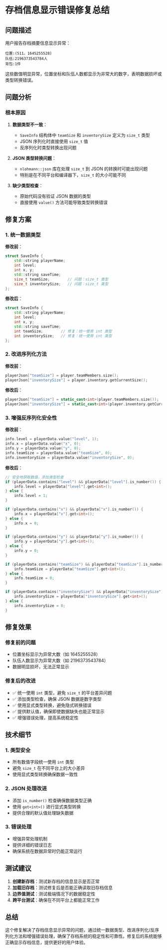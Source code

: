 # 存档信息显示错误修复总结

## 问题描述

用户报告存档摘要信息显示异常：
```
位置:(511，1645255528)
队伍:2196373543784人
背包:1件
```

这些数值明显异常，位置坐标和队伍人数都显示为非常大的数字，表明数据损坏或类型转换错误。

## 问题分析

### 根本原因

1. **数据类型不一致**：
   - `SaveInfo` 结构体中 `teamSize` 和 `inventorySize` 定义为 `size_t` 类型
   - JSON 序列化时直接使用 `size_t` 值
   - 反序列化时类型转换出现问题

2. **JSON 类型转换问题**：
   - `nlohmann::json` 库在处理 `size_t` 到 JSON 的转换时可能出现问题
   - 特别是在不同平台和编译器下，`size_t` 的大小可能不同

3. **缺少类型检查**：
   - 原始代码没有验证 JSON 数据的类型
   - 直接使用 `value()` 方法可能导致类型转换错误

## 修复方案

### 1. 统一数据类型

**修改前**：
```cpp
struct SaveInfo {
    std::string playerName;
    int level;
    int x, y;
    std::string saveTime;
    size_t teamSize;        // 问题：size_t 类型
    size_t inventorySize;   // 问题：size_t 类型
};
```

**修改后**：
```cpp
struct SaveInfo {
    std::string playerName;
    int level;
    int x, y;
    std::string saveTime;
    int teamSize;        // 修复：统一使用 int 类型
    int inventorySize;   // 修复：统一使用 int 类型
};
```

### 2. 改进序列化方法

**修改前**：
```cpp
playerJson["teamSize"] = player.teamMembers.size();
playerJson["inventorySize"] = player.inventory.getCurrentSize();
```

**修改后**：
```cpp
playerJson["teamSize"] = static_cast<int>(player.teamMembers.size());
playerJson["inventorySize"] = static_cast<int>(player.inventory.getCurrentSize());
```

### 3. 增强反序列化安全性

**修改前**：
```cpp
info.level = playerData.value("level", 1);
info.x = playerData.value("x", 0);
info.y = playerData.value("y", 0);
info.teamSize = playerData.value("teamSize", 0);
info.inventorySize = playerData.value("inventorySize", 0);
```

**修改后**：
```cpp
// 安全地获取数值，添加类型检查
if (playerData.contains("level") && playerData["level"].is_number()) {
    info.level = playerData["level"].get<int>();
} else {
    info.level = 1;
}

if (playerData.contains("x") && playerData["x"].is_number()) {
    info.x = playerData["x"].get<int>();
} else {
    info.x = 0;
}

if (playerData.contains("y") && playerData["y"].is_number()) {
    info.y = playerData["y"].get<int>();
} else {
    info.y = 0;
}

if (playerData.contains("teamSize") && playerData["teamSize"].is_number()) {
    info.teamSize = playerData["teamSize"].get<int>();
} else {
    info.teamSize = 0;
}

if (playerData.contains("inventorySize") && playerData["inventorySize"].is_number()) {
    info.inventorySize = playerData["inventorySize"].get<int>();
} else {
    info.inventorySize = 0;
}
```

## 修复效果

### 修复前的问题
- 位置坐标显示为异常大数（如 1645255528）
- 队伍人数显示为异常大数（如 2196373543784）
- 数据明显损坏，无法正常显示

### 修复后的改进
- ✅ 统一使用 `int` 类型，避免 `size_t` 的平台差异问题
- ✅ 添加类型检查，确保 JSON 数据是数字类型
- ✅ 使用显式类型转换，避免隐式转换错误
- ✅ 提供默认值，确保即使数据缺失也能正常显示
- ✅ 增强错误处理，提高系统稳定性

## 技术细节

### 1. 类型安全
- 所有数值字段统一使用 `int` 类型
- 避免 `size_t` 在不同平台上的大小差异
- 使用显式类型转换确保数据一致性

### 2. JSON 处理改进
- 添加 `is_number()` 检查确保数据类型正确
- 使用 `get<int>()` 进行显式类型转换
- 提供合理的默认值处理缺失数据

### 3. 错误处理
- 增强异常处理机制
- 提供详细的错误日志
- 确保系统在数据异常时仍能正常运行

## 测试建议

1. **创建新存档**：测试新存档的信息显示是否正常
2. **加载旧存档**：测试修复后是否能正确读取旧存档信息
3. **边界值测试**：测试极端情况下的数据稳定性
4. **跨平台测试**：确保在不同平台上都能正常工作

## 总结

这个修复解决了存档信息显示异常的问题，通过统一数据类型、改进序列化/反序列化方法和增强错误处理，确保了存档系统的稳定性和可靠性。修复后的系统能够正确显示存档信息，提供更好的用户体验。


